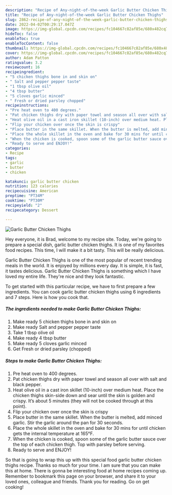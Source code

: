 ```yaml
---
description: "Recipe of Any-night-of-the-week Garlic Butter Chicken Thighs"
title: "Recipe of Any-night-of-the-week Garlic Butter Chicken Thighs"
slug: 2862-recipe-of-any-night-of-the-week-garlic-butter-chicken-thighs
date: 2022-04-02T00:29:17.047Z
image: https://img-global.cpcdn.com/recipes/fc104667c82af85e/680x482cq70/garlic-butter-chicken-thighs-recipe-main-photo.jpg
hideToc: false
enableToc: true
enableTocContent: false
thumbnail: https://img-global.cpcdn.com/recipes/fc104667c82af85e/680x482cq70/garlic-butter-chicken-thighs-recipe-main-photo.jpg
cover: https://img-global.cpcdn.com/recipes/fc104667c82af85e/680x482cq70/garlic-butter-chicken-thighs-recipe-main-photo.jpg
author: Adam Patton
ratingvalue: 3.2
reviewcount: 16
recipeingredient:
- "5 chicken thighs bone in and skin on"
- " Salt and pepper pepper taste"
- "1 tbsp olive oil"
- "4 tbsp butter"
- "5 cloves garlic minced"
- " Fresh or dried parsley chopped"
recipeinstructions:
- "Pre heat oven to 400 degrees."
- "Pat chicken thighs dry with paper towel and season all over with salt and black pepper."
- "Heat olive oil in a cast iron skillet (10-inch) over medium heat. Place the chicken thighs skin-side down and sear until the skin is golden and crispy. It’s about 5 minutes (they will not be cooked through at this point)."
- "Flip your chicken over once the skin is crispy"
- "Place butter in the same skillet. When the butter is melted, add minced garlic. Stir the garlic around the pan for 30 seconds."
- "Place the whole skillet in the oven and bake for 30 mins for until chicken gets the internal temperature at 165°F."
- "When the chicken is cooked, spoon some of the garlic butter sauce over the top of each chicken thigh. Top with parsley before serving."
- "Ready to serve and ENJOY!"
categories:
- Recipe
tags:
- garlic
- butter
- chicken

katakunci: garlic butter chicken 
nutrition: 123 calories
recipecuisine: American
preptime: "PT34M"
cooktime: "PT30M"
recipeyield: "2"
recipecategory: Dessert

---
```



![Garlic Butter Chicken Thighs](https://img-global.cpcdn.com/recipes/fc104667c82af85e/680x482cq70/garlic-butter-chicken-thighs-recipe-main-photo.jpg)

Hey everyone, it is Brad, welcome to my recipe site. Today, we're going to prepare a special dish, garlic butter chicken thighs. It is one of my favorites food recipes. This time, I will make it a bit tasty. This will be really delicious.



Garlic Butter Chicken Thighs is one of the most popular of recent trending meals in the world. It is enjoyed by millions every day. It is simple, it is fast, it tastes delicious. Garlic Butter Chicken Thighs is something which I have loved my entire life. They're nice and they look fantastic.


To get started with this particular recipe, we have to first prepare a few ingredients. You can cook garlic butter chicken thighs using 6 ingredients and 7 steps. Here is how you cook that.

<!--inarticleads1-->

##### The ingredients needed to make Garlic Butter Chicken Thighs:

1. Make ready 5 chicken thighs bone in and skin on
1. Make ready  Salt and pepper pepper taste
1. Take 1 tbsp olive oil
1. Make ready 4 tbsp butter
1. Make ready 5 cloves garlic minced
1. Get  Fresh or dried parsley (chopped)




<!--inarticleads2-->

##### Steps to make Garlic Butter Chicken Thighs:

1. Pre heat oven to 400 degrees.
1. Pat chicken thighs dry with paper towel and season all over with salt and black pepper.
1. Heat olive oil in a cast iron skillet (10-inch) over medium heat. Place the chicken thighs skin-side down and sear until the skin is golden and crispy. It’s about 5 minutes (they will not be cooked through at this point).
1. Flip your chicken over once the skin is crispy
1. Place butter in the same skillet. When the butter is melted, add minced garlic. Stir the garlic around the pan for 30 seconds.
1. Place the whole skillet in the oven and bake for 30 mins for until chicken gets the internal temperature at 165°F.
1. When the chicken is cooked, spoon some of the garlic butter sauce over the top of each chicken thigh. Top with parsley before serving.
1. Ready to serve and ENJOY!



So that is going to wrap this up with this special food garlic butter chicken thighs recipe. Thanks so much for your time. I am sure that you can make this at home. There is gonna be interesting food at home recipes coming up. Remember to bookmark this page on your browser, and share it to your loved ones, colleague and friends. Thank you for reading. Go on get cooking!
